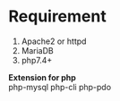 # Requirement

1. Apache2 or httpd
2. MariaDB
3. php7.4+

<b>Extension for php</b>
<br>
php-mysql php-cli php-pdo
